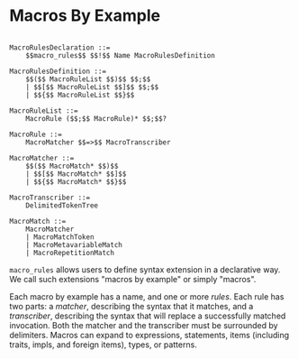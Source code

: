# Macros By Example

```{default-domain} spec
```

```{syntax}
MacroRulesDeclaration ::=
    $$macro_rules$$ $$!$$ Name MacroRulesDefinition

MacroRulesDefinition ::=
    $$($$ MacroRuleList $$)$$ $$;$$
    | $$[$$ MacroRuleList $$]$$ $$;$$
    | $${$$ MacroRuleList $$}$$

MacroRuleList ::=
    MacroRule ($$;$$ MacroRule)* $$;$$?

MacroRule ::=
    MacroMatcher $$=>$$ MacroTranscriber

MacroMatcher ::=
    $$($$ MacroMatch* $$)$$
    | $$[$$ MacroMatch* $$]$$
    | $${$$ MacroMatch* $$}$$

MacroTranscriber ::=
    DelimitedTokenTree

MacroMatch ::=
    MacroMatcher
    | MacroMatchToken
    | MacroMetavariableMatch
    | MacroRepetitionMatch
```

`macro_rules` allows users to define syntax extension in a declarative way.  We
call such extensions "macros by example" or simply "macros".

Each macro by example has a name, and one or more _rules_. Each rule has two
parts: a _matcher_, describing the syntax that it matches, and a _transcriber_,
describing the syntax that will replace a successfully matched invocation. Both
the matcher and the transcriber must be surrounded by delimiters. Macros can
expand to expressions, statements, items (including traits, impls, and foreign
items), types, or patterns.
